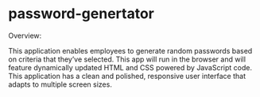 # password-genertator
Overview:

This application enables employees to generate random passwords based on criteria that they’ve selected. This app will run in the browser and will feature dynamically updated HTML and CSS powered by JavaScript code. This application has a clean and polished, responsive user interface that adapts to multiple screen sizes.
